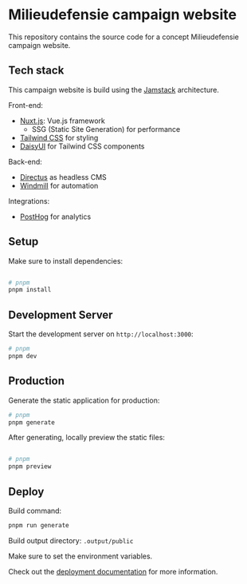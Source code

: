 # Milieudefensie campaign website

This repository contains the source code for a concept Milieudefensie campaign website.

## Tech stack

This campaign website is build using the [Jamstack](https://jamstack.org/) architecture.

Front-end:

- [Nuxt.js](https://nuxtjs.org/): Vue.js framework
  - SSG (Static Site Generation) for performance
- [Tailwind CSS](https://tailwindcss.com/) for styling
- [DaisyUI](https://daisyui.com/) for Tailwind CSS components

Back-end:

- [Directus](https://directus.io/) as headless CMS
- [Windmill](https://www.windmill.dev/) for automation

Integrations:

- [PostHog](https://posthog.com/) for analytics

## Setup

Make sure to install dependencies:

```bash

# pnpm
pnpm install
```

## Development Server

Start the development server on `http://localhost:3000`:

```bash
# pnpm
pnpm dev
```

## Production

Generate the static application for production:

```bash
# pnpm
pnpm generate
```

After generating, locally preview the static files:

```bash

# pnpm
pnpm preview
```

## Deploy

Build command:

```bash
pnpm run generate
```

Build output directory: `.output/public`

Make sure to set the environment variables.

Check out the [deployment documentation](https://nuxt.com/docs/getting-started/deployment) for more information.
